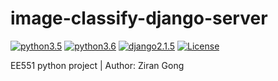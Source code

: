 # image-classify-django-server

[![python3.5](https://img.shields.io/badge/python-3.5-blue.svg)]()
[![python3.6](https://img.shields.io/badge/python-3.6-brightgreen.svg)]()
[![django2.1.5](https://img.shields.io/badge/django-2.1.5-orange.svg)]()
[![License](https://img.shields.io/badge/license-GPL--3.0-green.svg)](https://github.com/nature1995/image-classify-django-server/blob/master/LICENSE)


EE551 python project | Author: Ziran Gong


